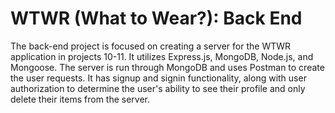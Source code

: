 # WTWR (What to Wear?): Back End

The back-end project is focused on creating a server for the WTWR application in projects 10-11. It utilizes Express.js, MongoDB, Node.js, and Mongoose. The server is run through MongoDB and uses Postman to create the user requests. It has signup and signin functionality, along with user authorization to determine the user's ability to see their profile and only delete their items from the server.
